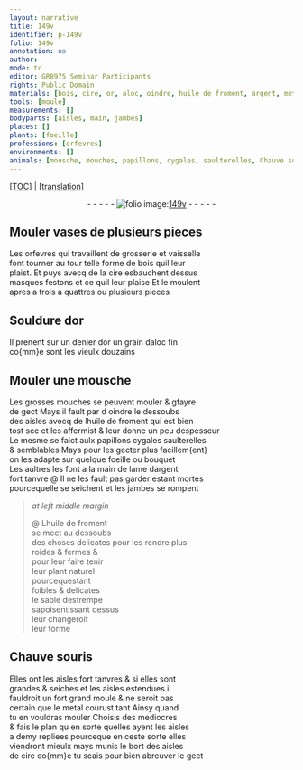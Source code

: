 ```yaml
---
layout: narrative
title: 149v
identifier: p-149v
folio: 149v
annotation: no
author:
mode: tc
editor: GR8975 Seminar Participants
rights: Public Domain
materials: [bois, cire, or, aloc, oindre, huile de froment, argent, metal]
tools: [moule]
measurements: []
bodyparts: [aisles, main, jambes]
places: []
plants: [foeille]
professions: [orfevres]
environments: []
animals: [mousche, mouches, papillons, cygales, saulterelles, Chauve souris]
---
```


<p><a href="{{ site.baseurl }}/diplomatic/">[TOC]</a> | <a href="{{ site.baseurl }}/_texts/p-149v_tl.md/">[translation]</a></p><div class="folio" align="center">- - - - - <a href="http://gallica.bnf.fr/ark:/12148/btv1b10500001g/f304.image" target="_blank"><img src="https://cu-mkp.github.io/2017-workshop-edition/assets/photo-icon.png" alt="folio image: " style="display:inline-block; margin-bottom:-3px;"/>149v</a> - - - - - </div>  
  

## Mouler vases de plusieurs pieces 

 
 Les <span class="pro">orfevres</span> qui travaillent de grosserie et vaisselle<br/> font tourner au tour telle forme de <span class="m">bois</span> quil leur<br/> plaist. Et puys avecq de la <span class="m">cire</span> esbauchent dessus<br/> masques festons et ce quil leur plaise Et le moulent<br/> apres a trois a quattres ou plusieurs pieces
 
 
  

## Souldure d<span class="m">or</span>

 
Il prenent sur un <span class="cn">denier</span> d<span class="m">or</span> un grain d<span class="m">aloc</span> fin<br/> co{mm}e sont les vieulx <span class="cn">douzains</span>
 
 
  

## Mouler une <span class="al">mousche</span>

 
Les grosses <span class="al">mouches</span> se peuvent mouler & <span class="del">g</span>fayre<br/> de gect Mays il fault <span class="del">par d</span> <span class="m">oindre</span> le dessoubs<br/> des <span class="bp">aisles</span> avecq de l<span class="m">huile de froment</span> qui est bien<br/> tost sec et les affermist & leur donne un peu despesseur<br/> Le mesme se faict aulx <span class="al">papillons</span> <span class="al">cygales</span> <span class="al">saulterelles</span><br/> & semblables Mays pour les gecter plus facillem{ent}<br/> on les adapte sur quelque <span class="pa">foeille</span> ou bouquet<br/> Les aultres les font a la <span class="bp">main</span> de lame d<span class="m">argent</span><br/> fort tanvre @ Il ne les fault pas garder estant mortes<br/> pourcequelle se seichent et les <span class="bp">jambes</span> se rompent
 
> *at left middle margin*
> 
> 
>  @ L<span class="m">huile de froment</span><br/> se mect au dessoubs<br/> des choses delicates pour les rendre plus<br/> roides & fermes &<br/> pour leur faire tenir<br/> leur plant naturel<br/> pourcequestant<br/> foibles & delicates<br/> le sable destrempe<br/> sapoisentissant dessus<br/> leur changeroit<br/> leur forme
 
 
  

## <span class="al">Chauve souris</span>

 
Elles ont les <span class="bp">aisles</span> fort tanvres & si elles sont<br/> grandes & seiches et les <span class="bp">aisles</span> estendues il<br/> fauldroit un fort grand <span class="tl">moule</span> & ne seroit pas<br/> certain que le <span class="m">metal</span> courust tant Ainsy quand<br/> tu en vouldras mouler Choisis des mediocres<br/> & fais le plan <span class="del">qu</span> en sorte quelles ayent les <span class="bp">aisles</span><br/> a demy repliees pourceque en ceste sorte elles<br/> viendront mieulx mays munis le bort des <span class="bp">aisles</span><br/> de <span class="m">cire</span> co{mm}e tu scais pour bien abreuver le gect
 
